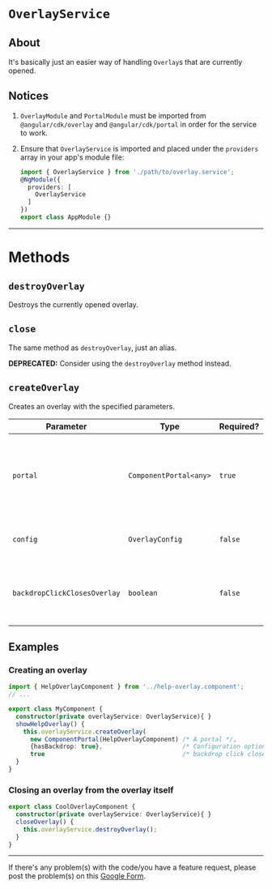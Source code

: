 # `OverlayService`

## About

It's basically just an easier way of handling `Overlay`s that are currently opened.

## Notices

1. `OverlayModule` and `PortalModule` must be imported from `@angular/cdk/overlay` and `@angular/cdk/portal` in order for the service to work.

2. Ensure that `OverlayService` is imported and placed under the `providers` array in your app's module file:

    ```typescript
    import { OverlayService } from './path/to/overlay.service';
    @NgModule({
      providers: [
        OverlayService
      ]
    })
    export class AppModule {}
    ```

---

# Methods

## `destroyOverlay`

Destroys the currently opened overlay.

## `close`

The same method as `destroyOverlay`, just an alias.

**DEPRECATED:** Consider using the `destroyOverlay` method instead.

## `createOverlay`

Creates an overlay with the specified parameters.

Parameter | Type | Required? | Notes
---|---|---|---
`portal` | `ComponentPortal<any>` | `true` | The portal for the overlay to attach to. (Requires to be initialized with the `new` keyword)
`config` | `OverlayConfig` | `false` | The configuration for the overlay.
`backdropClickClosesOverlay` | `boolean` | `false` | Whether when the backdrop is clicked will it close the overlay.

## Examples

<!-- start-enclose-content -->

### Creating an overlay

```typescript
import { HelpOverlayComponent } from '../help-overlay.component';
// ...

export class MyComponent {
  constructor(private overlayService: OverlayService){ }
  showHelpOverlay() {
    this.overlayService.createOverlay(
      new ComponentPortal(HelpOverlayComponent) /* A portal */,
      {hasBackdrop: true},                      /* Configuration options for the overlay */
      true                                      /* backdrop click closes overlay */);
  }
}
```

### Closing an overlay from the overlay itself

```typescript
export class CoolOverlayComponent {
  constructor(private overlayService: OverlayService){ }
  closeOverlay() {
    this.overlayService.destroyOverlay();
  }
}
```

<!-- end-enclose-content -->

---

If there's any problem(s) with the code/you have a feature request, please post the problem(s) on this [Google Form](https://docs.google.com/forms/d/e/1FAIpQLSfU5LZGOBu8xpWKI1v1Yo7qT2a_8n_-3CqoQsuH2VMhGahiwQ/viewform?usp=pp_url&entry.133779622&entry.510084869=Bug+report).

